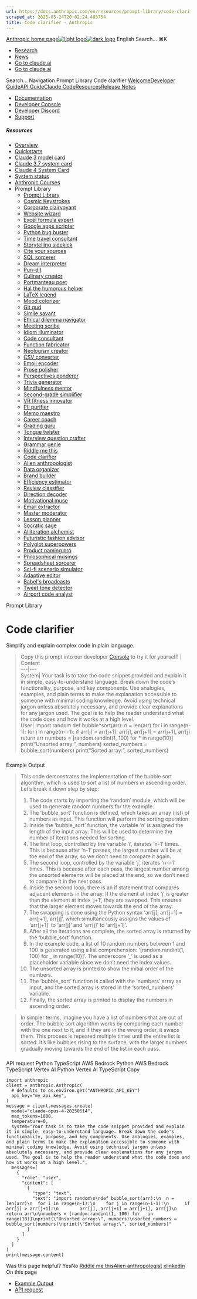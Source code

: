 ```yaml
---
url: https://docs.anthropic.com/en/resources/prompt-library/code-clarifier
scraped_at: 2025-05-24T20:02:24.403754
title: Code clarifier - Anthropic
---
```


[Anthropic home page![light logo](https://mintlify.s3.us-west-1.amazonaws.com/anthropic/logo/light.svg)![dark logo](https://mintlify.s3.us-west-1.amazonaws.com/anthropic/logo/dark.svg)](https://docs.anthropic.com/)
English
Search...
⌘K
  * [Research](https://www.anthropic.com/research)
  * [News](https://www.anthropic.com/news)
  * [Go to claude.ai](https://claude.ai/)
  * [Go to claude.ai](https://claude.ai/)


Search...
Navigation
Prompt Library
Code clarifier
[Welcome](https://docs.anthropic.com/en/home)[Developer Guide](https://docs.anthropic.com/en/docs/welcome)[API Guide](https://docs.anthropic.com/en/api/overview)[Claude Code](https://docs.anthropic.com/en/docs/claude-code/overview)[Resources](https://docs.anthropic.com/en/resources/overview)[Release Notes](https://docs.anthropic.com/en/release-notes/overview)
* [Documentation](https://docs.anthropic.com/en/home)
* [Developer Console](https://console.anthropic.com/)
* [Developer Discord](https://www.anthropic.com/discord)
* [Support](https://support.anthropic.com/)
##### Resources
  * [Overview](https://docs.anthropic.com/en/resources/overview)
  * [Quickstarts](https://github.com/anthropics/anthropic-quickstarts)
  * [Claude 3 model card](https://assets.anthropic.com/m/61e7d27f8c8f5919/original/Claude-3-Model-Card.pdf)
  * [Claude 3.7 system card](https://anthropic.com/claude-3-7-sonnet-system-card)
  * [Claude 4 System Card](https://www-cdn.anthropic.com/6be99a52cb68eb70eb9572b4cafad13df32ed995.pdf)
  * [System status](https://status.anthropic.com/)
  * [Anthropic Courses](https://github.com/anthropics/courses)
  * Prompt Library
    * [Prompt Library](https://docs.anthropic.com/en/resources/prompt-library/library)
    * [Cosmic Keystrokes](https://docs.anthropic.com/en/resources/prompt-library/cosmic-keystrokes)
    * [Corporate clairvoyant](https://docs.anthropic.com/en/resources/prompt-library/corporate-clairvoyant)
    * [Website wizard](https://docs.anthropic.com/en/resources/prompt-library/website-wizard)
    * [Excel formula expert](https://docs.anthropic.com/en/resources/prompt-library/excel-formula-expert)
    * [Google apps scripter](https://docs.anthropic.com/en/resources/prompt-library/google-apps-scripter)
    * [Python bug buster](https://docs.anthropic.com/en/resources/prompt-library/python-bug-buster)
    * [Time travel consultant](https://docs.anthropic.com/en/resources/prompt-library/time-travel-consultant)
    * [Storytelling sidekick](https://docs.anthropic.com/en/resources/prompt-library/storytelling-sidekick)
    * [Cite your sources](https://docs.anthropic.com/en/resources/prompt-library/cite-your-sources)
    * [SQL sorcerer](https://docs.anthropic.com/en/resources/prompt-library/sql-sorcerer)
    * [Dream interpreter](https://docs.anthropic.com/en/resources/prompt-library/dream-interpreter)
    * [Pun-dit](https://docs.anthropic.com/en/resources/prompt-library/pun-dit)
    * [Culinary creator](https://docs.anthropic.com/en/resources/prompt-library/culinary-creator)
    * [Portmanteau poet](https://docs.anthropic.com/en/resources/prompt-library/portmanteau-poet)
    * [Hal the humorous helper](https://docs.anthropic.com/en/resources/prompt-library/hal-the-humorous-helper)
    * [LaTeX legend](https://docs.anthropic.com/en/resources/prompt-library/latex-legend)
    * [Mood colorizer](https://docs.anthropic.com/en/resources/prompt-library/mood-colorizer)
    * [Git gud](https://docs.anthropic.com/en/resources/prompt-library/git-gud)
    * [Simile savant](https://docs.anthropic.com/en/resources/prompt-library/simile-savant)
    * [Ethical dilemma navigator](https://docs.anthropic.com/en/resources/prompt-library/ethical-dilemma-navigator)
    * [Meeting scribe](https://docs.anthropic.com/en/resources/prompt-library/meeting-scribe)
    * [Idiom illuminator](https://docs.anthropic.com/en/resources/prompt-library/idiom-illuminator)
    * [Code consultant](https://docs.anthropic.com/en/resources/prompt-library/code-consultant)
    * [Function fabricator](https://docs.anthropic.com/en/resources/prompt-library/function-fabricator)
    * [Neologism creator](https://docs.anthropic.com/en/resources/prompt-library/neologism-creator)
    * [CSV converter](https://docs.anthropic.com/en/resources/prompt-library/csv-converter)
    * [Emoji encoder](https://docs.anthropic.com/en/resources/prompt-library/emoji-encoder)
    * [Prose polisher](https://docs.anthropic.com/en/resources/prompt-library/prose-polisher)
    * [Perspectives ponderer](https://docs.anthropic.com/en/resources/prompt-library/perspectives-ponderer)
    * [Trivia generator](https://docs.anthropic.com/en/resources/prompt-library/trivia-generator)
    * [Mindfulness mentor](https://docs.anthropic.com/en/resources/prompt-library/mindfulness-mentor)
    * [Second-grade simplifier](https://docs.anthropic.com/en/resources/prompt-library/second-grade-simplifier)
    * [VR fitness innovator](https://docs.anthropic.com/en/resources/prompt-library/vr-fitness-innovator)
    * [PII purifier](https://docs.anthropic.com/en/resources/prompt-library/pii-purifier)
    * [Memo maestro](https://docs.anthropic.com/en/resources/prompt-library/memo-maestro)
    * [Career coach](https://docs.anthropic.com/en/resources/prompt-library/career-coach)
    * [Grading guru](https://docs.anthropic.com/en/resources/prompt-library/grading-guru)
    * [Tongue twister](https://docs.anthropic.com/en/resources/prompt-library/tongue-twister)
    * [Interview question crafter](https://docs.anthropic.com/en/resources/prompt-library/interview-question-crafter)
    * [Grammar genie](https://docs.anthropic.com/en/resources/prompt-library/grammar-genie)
    * [Riddle me this](https://docs.anthropic.com/en/resources/prompt-library/riddle-me-this)
    * [Code clarifier](https://docs.anthropic.com/en/resources/prompt-library/code-clarifier)
    * [Alien anthropologist](https://docs.anthropic.com/en/resources/prompt-library/alien-anthropologist)
    * [Data organizer](https://docs.anthropic.com/en/resources/prompt-library/data-organizer)
    * [Brand builder](https://docs.anthropic.com/en/resources/prompt-library/brand-builder)
    * [Efficiency estimator](https://docs.anthropic.com/en/resources/prompt-library/efficiency-estimator)
    * [Review classifier](https://docs.anthropic.com/en/resources/prompt-library/review-classifier)
    * [Direction decoder](https://docs.anthropic.com/en/resources/prompt-library/direction-decoder)
    * [Motivational muse](https://docs.anthropic.com/en/resources/prompt-library/motivational-muse)
    * [Email extractor](https://docs.anthropic.com/en/resources/prompt-library/email-extractor)
    * [Master moderator](https://docs.anthropic.com/en/resources/prompt-library/master-moderator)
    * [Lesson planner](https://docs.anthropic.com/en/resources/prompt-library/lesson-planner)
    * [Socratic sage](https://docs.anthropic.com/en/resources/prompt-library/socratic-sage)
    * [Alliteration alchemist](https://docs.anthropic.com/en/resources/prompt-library/alliteration-alchemist)
    * [Futuristic fashion advisor](https://docs.anthropic.com/en/resources/prompt-library/futuristic-fashion-advisor)
    * [Polyglot superpowers](https://docs.anthropic.com/en/resources/prompt-library/polyglot-superpowers)
    * [Product naming pro](https://docs.anthropic.com/en/resources/prompt-library/product-naming-pro)
    * [Philosophical musings](https://docs.anthropic.com/en/resources/prompt-library/philosophical-musings)
    * [Spreadsheet sorcerer](https://docs.anthropic.com/en/resources/prompt-library/spreadsheet-sorcerer)
    * [Sci-fi scenario simulator](https://docs.anthropic.com/en/resources/prompt-library/sci-fi-scenario-simulator)
    * [Adaptive editor](https://docs.anthropic.com/en/resources/prompt-library/adaptive-editor)
    * [Babel's broadcasts](https://docs.anthropic.com/en/resources/prompt-library/babels-broadcasts)
    * [Tweet tone detector](https://docs.anthropic.com/en/resources/prompt-library/tweet-tone-detector)
    * [Airport code analyst](https://docs.anthropic.com/en/resources/prompt-library/airport-code-analyst)


Prompt Library
# Code clarifier
Simplify and explain complex code in plain language.
> Copy this prompt into our developer [Console](https://console.anthropic.com/dashboard) to try it for yourself!
| Content  
---|---  
System| Your task is to take the code snippet provided and explain it in simple, easy-to-understand language. Break down the code’s functionality, purpose, and key components. Use analogies, examples, and plain terms to make the explanation accessible to someone with minimal coding knowledge. Avoid using technical jargon unless absolutely necessary, and provide clear explanations for any jargon used. The goal is to help the reader understand what the code does and how it works at a high level.  
User| import random def bubble*sort(arr): n = len(arr) for i in range(n-1): for j in range(n-i-1): if arr[j] > arr[j+1]: arr[j], arr[j+1] = arr[j+1], arr[j] return arr numbers = [random.randint(1, 100) for * in range(10)] print(“Unsorted array:”, numbers) sorted_numbers = bubble_sort(numbers) print(“Sorted array:”, sorted_numbers)  
### 
[​](https://docs.anthropic.com/en/resources/prompt-library/code-clarifier#example-output)
Example Output
> This code demonstrates the implementation of the bubble sort algorithm, which is used to sort a list of numbers in ascending order. Let’s break it down step by step:
>   1. The code starts by importing the ‘random’ module, which will be used to generate random numbers for the example.
>   2. The ‘bubble_sort’ function is defined, which takes an array (list) of numbers as input. This function will perform the sorting operation.
>   3. Inside the ‘bubble_sort’ function, the variable ‘n’ is assigned the length of the input array. This will be used to determine the number of iterations needed for sorting.
>   4. The first loop, controlled by the variable ‘i’, iterates ‘n-1’ times. This is because after ‘n-1’ passes, the largest number will be at the end of the array, so we don’t need to compare it again.
>   5. The second loop, controlled by the variable ‘j’, iterates ‘n-i-1’ times. This is because after each pass, the largest number among the unsorted elements will be placed at the end, so we don’t need to compare it in the next pass.
>   6. Inside the second loop, there is an if statement that compares adjacent elements in the array. If the element at index ‘j’ is greater than the element at index ‘j+1’, they are swapped. This ensures that the larger element moves towards the end of the array.
>   7. The swapping is done using the Python syntax ‘arr[j], arr[j+1] = arr[j+1], arr[j]’, which simultaneously assigns the values of ‘arr[j+1]’ to ‘arr[j]’ and ‘arr[j]’ to ‘arr[j+1]’.
>   8. After all the iterations are complete, the sorted array is returned by the ‘bubble_sort’ function.
>   9. In the example code, a list of 10 random numbers between 1 and 100 is generated using a list comprehension: ‘[random.randint(1, 100) for _ in range(10)]’. The underscore ’_’ is used as a placeholder variable since we don’t need the index values.
>   10. The unsorted array is printed to show the initial order of the numbers.
>   11. The ‘bubble_sort’ function is called with the ‘numbers’ array as input, and the sorted array is stored in the ‘sorted_numbers’ variable.
>   12. Finally, the sorted array is printed to display the numbers in ascending order.
> 

> In simpler terms, imagine you have a list of numbers that are out of order. The bubble sort algorithm works by comparing each number with the one next to it, and if they are in the wrong order, it swaps them. This process is repeated multiple times until the entire list is sorted. It’s like bubbles rising to the surface, with the larger numbers gradually moving towards the end of the list in each pass.
### 
[​](https://docs.anthropic.com/en/resources/prompt-library/code-clarifier#api-request)
API request
Python
TypeScript
AWS Bedrock Python
AWS Bedrock TypeScript
Vertex AI Python
Vertex AI TypeScript
Copy
```
import anthropic
client = anthropic.Anthropic(
  # defaults to os.environ.get("ANTHROPIC_API_KEY")
  api_key="my_api_key",
)
message = client.messages.create(
  model="claude-opus-4-20250514",
  max_tokens=1000,
  temperature=0,
  system="Your task is to take the code snippet provided and explain it in simple, easy-to-understand language. Break down the code's functionality, purpose, and key components. Use analogies, examples, and plain terms to make the explanation accessible to someone with minimal coding knowledge. Avoid using technical jargon unless absolutely necessary, and provide clear explanations for any jargon used. The goal is to help the reader understand what the code does and how it works at a high level.",
  messages=[
    {
      "role": "user",
      "content": [
        {
          "type": "text",
          "text": "import random\n\ndef bubble_sort(arr):\n  n = len(arr)\n  for i in range(n-1):\n    for j in range(n-i-1):\n      if arr[j] > arr[j+1]:\n        arr[j], arr[j+1] = arr[j+1], arr[j]\n  return arr\n\nnumbers = [random.randint(1, 100) for _ in range(10)]\nprint(\"Unsorted array:\", numbers)\nsorted_numbers = bubble_sort(numbers)\nprint(\"Sorted array:\", sorted_numbers)"
        }
      ]
    }
  ]
)
print(message.content)

```

Was this page helpful?
YesNo
[Riddle me this](https://docs.anthropic.com/en/resources/prompt-library/riddle-me-this)[Alien anthropologist](https://docs.anthropic.com/en/resources/prompt-library/alien-anthropologist)
[x](https://x.com/AnthropicAI)[linkedin](https://www.linkedin.com/company/anthropicresearch)
On this page
  * [Example Output](https://docs.anthropic.com/en/resources/prompt-library/code-clarifier#example-output)
  * [API request](https://docs.anthropic.com/en/resources/prompt-library/code-clarifier#api-request)



